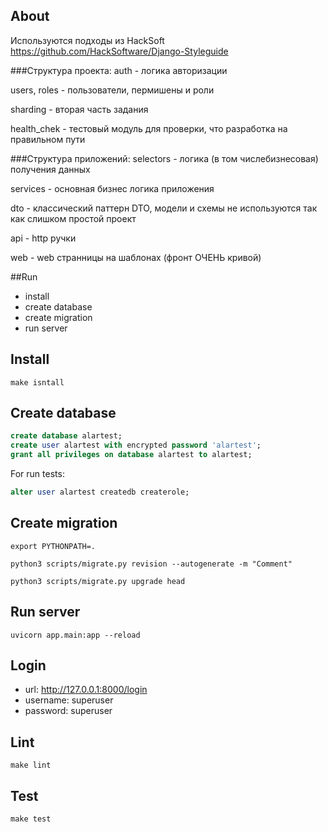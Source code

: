 ## About
Используются подходы из HackSoft https://github.com/HackSoftware/Django-Styleguide

###Структура проекта:
auth - логика авторизации

users, roles - пользователи, пермишены и роли

sharding - вторая часть задания

health_chek - тестовый модуль для проверки, что разработка на правильном пути

###Структура приложений:
selectors - логика (в том числебизнесовая) получения данных

services - основная бизнес логика приложения

dto - классический паттерн DTO, модели и схемы не используются так как слишком простой проект

api - http ручки

web - web странницы на шаблонах (фронт ОЧЕНЬ кривой)


##Run
* install
* create database
* create migration
* run server

## Install
```shell
make isntall
```

## Create database
```sql
create database alartest;
create user alartest with encrypted password 'alartest';
grant all privileges on database alartest to alartest;
```
For run tests:
```sql
alter user alartest createdb createrole;
```

## Create migration
```shell
export PYTHONPATH=.

python3 scripts/migrate.py revision --autogenerate -m "Comment"

python3 scripts/migrate.py upgrade head
```

## Run server
```shell
uvicorn app.main:app --reload 
```

## Login
* url: http://127.0.0.1:8000/login
* username: superuser
* password: superuser

## Lint
```shell
make lint
```

## Test
```shell
make test
```